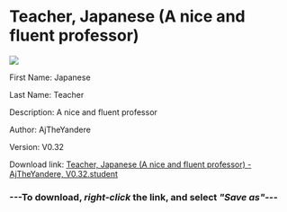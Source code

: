 # Teacher, Japanese (A nice and fluent professor)

<img src = "https://raw.githubusercontent.com/Arbiter1223/Daigaku-Gurashi-Custom-Students/master/Students/Files/Teacher%2C%20Japanese%20(A%20nice%20and%20fluent%20professor).png">

First Name: Japanese

Last Name: Teacher

Description: A nice and fluent professor

Author: AjTheYandere

Version: V0.32

Download link: <a href="https://raw.githubusercontent.com/Arbiter1223/Daigaku-Gurashi-Custom-Students/master/Students/Files/Teacher%2C%20Japanese%20(A%20nice%20and%20fluent%20professor)%20-%20AjTheYandere%2C%20V0.32.student">Teacher, Japanese (A nice and fluent professor) - AjTheYandere, V0.32.student</a>

### ---**To download, _right-click_ the link, and select _"Save as"_**---
